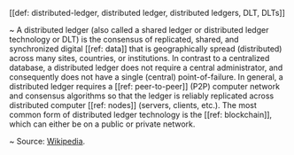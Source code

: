 [[def: distributed-ledger, distributed ledger, distributed ledgers, DLT, DLTs]]

~ A distributed ledger (also called a shared ledger or distributed ledger technology or DLT) is the consensus of replicated, shared, and synchronized digital [[ref: data]] that is geographically spread (distributed) across many sites, countries, or institutions. In contrast to a centralized database, a distributed ledger does not require a central administrator, and consequently does not have a single (central) point-of-failure. In general, a distributed ledger requires a [[ref: peer-to-peer]] (P2P) computer network and consensus algorithms so that the ledger is reliably replicated across distributed computer [[ref: nodes]] (servers, clients, etc.). The most common form of distributed ledger technology is the [[ref: blockchain]], which can either be on a public or private network.

~ Source: [Wikipedia](https://en.wikipedia.org/wiki/Distributed_ledger).
